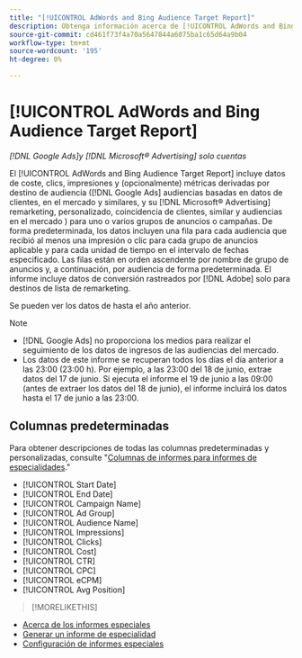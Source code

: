 ```yaml
---
title: "[!UICONTROL AdWords and Bing Audience Target Report]"
description: Obtenga información acerca de [!UICONTROL AdWords and Bing Audience Target Report].
source-git-commit: cd461f73f4a70a5647844a6075ba1c65d64a9b04
workflow-type: tm+mt
source-wordcount: '195'
ht-degree: 0%

---
```


# [!UICONTROL AdWords and Bing Audience Target Report]

*[!DNL Google Ads]y [!DNL Microsoft® Advertising] solo cuentas*

El [!UICONTROL AdWords and Bing Audience Target Report] incluye datos de coste, clics, impresiones y (opcionalmente) métricas derivadas por destino de audiencia ([!DNL Google Ads] audiencias basadas en datos de clientes, en el mercado y similares, y su [!DNL Microsoft® Advertising] remarketing, personalizado, coincidencia de clientes, similar y audiencias en el mercado ) para uno o varios grupos de anuncios o campañas. De forma predeterminada, los datos incluyen una fila para cada audiencia que recibió al menos una impresión o clic para cada grupo de anuncios aplicable y para cada unidad de tiempo en el intervalo de fechas especificado. Las filas están en orden ascendente por nombre de grupo de anuncios y, a continuación, por audiencia de forma predeterminada. El informe incluye datos de conversión rastreados por [!DNL Adobe] solo para destinos de lista de remarketing.

Se pueden ver los datos de hasta el año anterior.

>[!NOTE]
>
>* [!DNL Google Ads] no proporciona los medios para realizar el seguimiento de los datos de ingresos de las audiencias del mercado.
>* Los datos de este informe se recuperan todos los días el día anterior a las 23:00 (23:00 h). Por ejemplo, a las 23:00 del 18 de junio, extrae datos del 17 de junio. Si ejecuta el informe el 19 de junio a las 09:00 (antes de extraer los datos del 18 de junio), el informe incluirá los datos hasta el 17 de junio a las 23:00.


## Columnas predeterminadas

Para obtener descripciones de todas las columnas predeterminadas y personalizadas, consulte &quot;[Columnas de informes para informes de especialidades](specialty-report-columns.md).&quot;

* [!UICONTROL Start Date]
* [!UICONTROL End Date]
* [!UICONTROL Campaign Name]
* [!UICONTROL Ad Group]
* [!UICONTROL Audience Name]
* [!UICONTROL Impressions]
* [!UICONTROL Clicks]
* [!UICONTROL Cost]
* [!UICONTROL CTR]
* [!UICONTROL CPC]
* [!UICONTROL eCPM]
* [!UICONTROL Avg Position]

>[!MORELIKETHIS]
* [Acerca de los informes especiales](specialty-report-about.md)
* [Generar un informe de especialidad](specialty-report-generate.md)
* [Configuración de informes especiales](specialty-report-settings.md)

